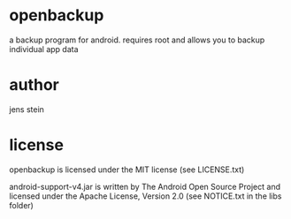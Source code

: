 openbackup
=======
a backup program for android. requires root and allows you to backup individual app data

author
======
jens stein

license
=======
openbackup is licensed under the MIT license (see LICENSE.txt)

android-support-v4.jar is written by The Android Open Source Project and licensed under the Apache License, Version 2.0 (see NOTICE.txt in the libs folder)
